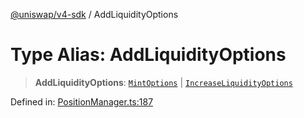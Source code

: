 [@uniswap/v4-sdk](https://github.com/Uniswap/sdks/tree/main/sdks/v4-sdk) / AddLiquidityOptions

# Type Alias: AddLiquidityOptions

> **AddLiquidityOptions**: [`MintOptions`](MintOptions.md) \| [`IncreaseLiquidityOptions`](IncreaseLiquidityOptions.md)

Defined in: [PositionManager.ts:187](https://github.com/Uniswap/sdks/blob/c1c9f64f11640c79a680f539823458931629e6ed/sdks/v4-sdk/src/PositionManager.ts#L187)
